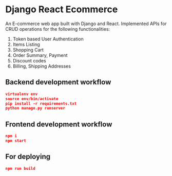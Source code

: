 
# Django React Ecommerce

An E-commerce web app built with Django and React. Implemented APIs for CRUD operations for the following functionalities:
1. Token based User Authentication
2. Items Listing
3. Shopping Cart
4. Order Summary, Payment
5. Discount codes
6. Billing, Shipping Addresses

## Backend development workflow

```json
virtualenv env
source env/bin/activate
pip install -r requirements.txt
python manage.py runserver
```

## Frontend development workflow

```json
npm i
npm start
```

## For deploying

```json
npm run build
```
